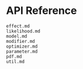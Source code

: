 # API Reference

```{toctree}
effect.md
likelihood.md
model.md
modifier.md
optimizer.md
parameter.md
pdf.md
util.md
```

